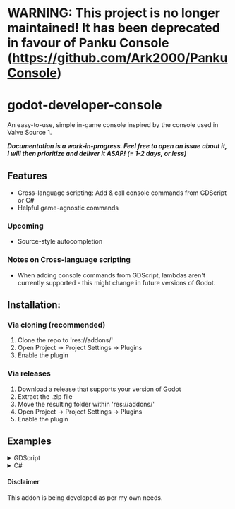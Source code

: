 # WARNING: This project is no longer maintained! It has been deprecated in favour of Panku Console (https://github.com/Ark2000/PankuConsole)

# godot-developer-console
An easy-to-use, simple in-game console inspired by the console used in Valve Source 1.

***Documentation is a work-in-progress. Feel free to open an issue about it, I will then prioritize and deliver it ASAP! (= 1-2 days, or less)***

## Features
- Cross-language scripting: Add & call console commands from GDScript or C#
- Helpful game-agnostic commands


### Upcoming
- Source-style autocompletion

### Notes on Cross-language scripting
- When adding console commands from GDScript, lambdas aren't currently supported - this might change in future versions of Godot.

## Installation:

### Via cloning (recommended)
1. Clone the repo to 'res://addons/'
2. Open Project -> Project Settings -> Plugins
3. Enable the plugin

### Via releases
1. Download a release that supports your version of Godot
2. Extract the .zip file
3. Move the resulting folder within 'res://addons/'
4. Open Project -> Project Settings -> Plugins
5. Enable the plugin

## Examples
<details>

<summary>GDScript</summary>

### Adding a command

todo

todo

```GDScript
   todo
```

</details>
<details>

<summary>C#</summary>

### Adding a command

When adding commands, you should always use the following template.

If your Callable doesn't contain ```string[] args``` in it's parameters, result is undefined behavior.

```cs
    // You can call this from anywhere
    Console.AddCommand("my_command", Callable.From((string[] args) => {
        // Command code goes here
        }), 
        "This is an optional help description. It is shown upon running 'help my_command' in the console");
```

### Running a command

todo: add code examples & pictures of running via the console window

</details>

#### Disclaimer
This addon is being developed as per my own needs.
